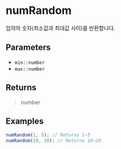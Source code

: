 # numRandom <Lang dart js />

임의의 숫자(최소값과 최대값 사이)를 반환합니다.

## Parameters

- `min::number`
- `max::number`

## Returns

> number

## Examples

```javascript
numRandom(1, 5); // Returns 1~5
numRandom(10, 20); // Returns 10~20
```
